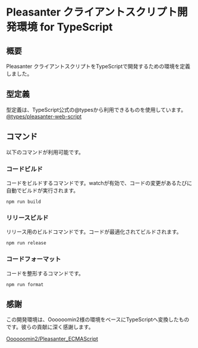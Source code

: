 # Pleasanter クライアントスクリプト開発環境 for TypeScript

## 概要

Pleasanter クライアントスクリプトをTypeScriptで開発するための環境を定義しました。

## 型定義

型定義は、TypeScript公式の@typesから利用できるものを使用しています。
[@types/pleasanter-web-script](https://www.npmjs.com/package/@types/pleasanter-web-script)

## コマンド

以下のコマンドが利用可能です。

### コードビルド

コードをビルドするコマンドです。watchが有効で、コードの変更があるたびに自動でビルドが実行されます。



```
npm run build
```


### リリースビルド

リリース用のビルドコマンドです。コードが最適化されてビルドされます。



```
npm run release
```

### コードフォーマット

コードを整形するコマンドです。

```
npm run format
```


## 感謝

この開発環境は、Oooooomin2様の環境をベースにTypeScriptへ変換したものです。彼らの貢献に深く感謝します。

[Oooooomin2/Pleasanter_ECMAScript](https://github.com/Oooooomin2/Pleasanter_ECMAScript)

